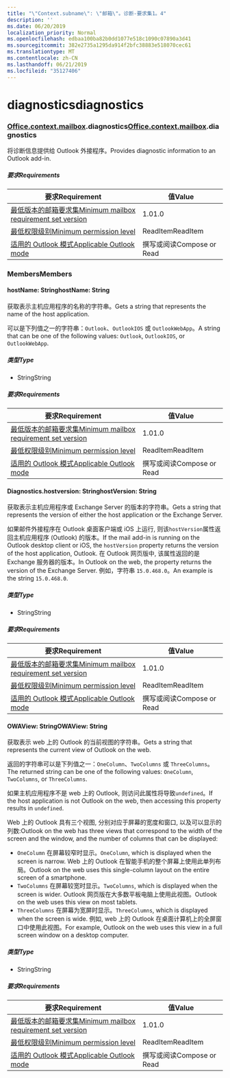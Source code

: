 ```yaml
---
title: "\"Context.subname\": \"邮箱\"。诊断-要求集1。4"
description: ''
ms.date: 06/20/2019
localization_priority: Normal
ms.openlocfilehash: edbaa100ba82b0dd1077e518c1090c07890a3d41
ms.sourcegitcommit: 382e2735a1295da914f2bfc38883e518070cec61
ms.translationtype: MT
ms.contentlocale: zh-CN
ms.lasthandoff: 06/21/2019
ms.locfileid: "35127406"
---
```

# <a name="diagnostics"></a><span data-ttu-id="eb815-102">diagnostics</span><span class="sxs-lookup"><span data-stu-id="eb815-102">diagnostics</span></span>

### <a name="officeofficemdcontextofficecontextmdmailboxofficecontextmailboxmddiagnostics"></a><span data-ttu-id="eb815-103">[Office](Office.md)[.context](Office.context.md)[.mailbox](Office.context.mailbox.md).diagnostics</span><span class="sxs-lookup"><span data-stu-id="eb815-103">[Office](Office.md)[.context](Office.context.md)[.mailbox](Office.context.mailbox.md).diagnostics</span></span>

<span data-ttu-id="eb815-104">将诊断信息提供给 Outlook 外接程序。</span><span class="sxs-lookup"><span data-stu-id="eb815-104">Provides diagnostic information to an Outlook add-in.</span></span>

##### <a name="requirements"></a><span data-ttu-id="eb815-105">要求</span><span class="sxs-lookup"><span data-stu-id="eb815-105">Requirements</span></span>

|<span data-ttu-id="eb815-106">要求</span><span class="sxs-lookup"><span data-stu-id="eb815-106">Requirement</span></span>| <span data-ttu-id="eb815-107">值</span><span class="sxs-lookup"><span data-stu-id="eb815-107">Value</span></span>|
|---|---|
|[<span data-ttu-id="eb815-108">最低版本的邮箱要求集</span><span class="sxs-lookup"><span data-stu-id="eb815-108">Minimum mailbox requirement set version</span></span>](/office/dev/add-ins/reference/requirement-sets/outlook-api-requirement-sets)| <span data-ttu-id="eb815-109">1.0</span><span class="sxs-lookup"><span data-stu-id="eb815-109">1.0</span></span>|
|[<span data-ttu-id="eb815-110">最低权限级别</span><span class="sxs-lookup"><span data-stu-id="eb815-110">Minimum permission level</span></span>](/outlook/add-ins/understanding-outlook-add-in-permissions)| <span data-ttu-id="eb815-111">ReadItem</span><span class="sxs-lookup"><span data-stu-id="eb815-111">ReadItem</span></span>|
|[<span data-ttu-id="eb815-112">适用的 Outlook 模式</span><span class="sxs-lookup"><span data-stu-id="eb815-112">Applicable Outlook mode</span></span>](/outlook/add-ins/#extension-points)| <span data-ttu-id="eb815-113">撰写或阅读</span><span class="sxs-lookup"><span data-stu-id="eb815-113">Compose or Read</span></span>|

### <a name="members"></a><span data-ttu-id="eb815-114">Members</span><span class="sxs-lookup"><span data-stu-id="eb815-114">Members</span></span>

#### <a name="hostname-string"></a><span data-ttu-id="eb815-115">hostName: String</span><span class="sxs-lookup"><span data-stu-id="eb815-115">hostName: String</span></span>

<span data-ttu-id="eb815-116">获取表示主机应用程序的名称的字符串。</span><span class="sxs-lookup"><span data-stu-id="eb815-116">Gets a string that represents the name of the host application.</span></span>

<span data-ttu-id="eb815-117">可以是下列值之一的字符串：`Outlook`、`OutlookIOS` 或 `OutlookWebApp`。</span><span class="sxs-lookup"><span data-stu-id="eb815-117">A string that can be one of the following values: `Outlook`, `OutlookIOS`, or `OutlookWebApp`.</span></span>

##### <a name="type"></a><span data-ttu-id="eb815-118">类型</span><span class="sxs-lookup"><span data-stu-id="eb815-118">Type</span></span>

*   <span data-ttu-id="eb815-119">String</span><span class="sxs-lookup"><span data-stu-id="eb815-119">String</span></span>

##### <a name="requirements"></a><span data-ttu-id="eb815-120">要求</span><span class="sxs-lookup"><span data-stu-id="eb815-120">Requirements</span></span>

|<span data-ttu-id="eb815-121">要求</span><span class="sxs-lookup"><span data-stu-id="eb815-121">Requirement</span></span>| <span data-ttu-id="eb815-122">值</span><span class="sxs-lookup"><span data-stu-id="eb815-122">Value</span></span>|
|---|---|
|[<span data-ttu-id="eb815-123">最低版本的邮箱要求集</span><span class="sxs-lookup"><span data-stu-id="eb815-123">Minimum mailbox requirement set version</span></span>](/office/dev/add-ins/reference/requirement-sets/outlook-api-requirement-sets)| <span data-ttu-id="eb815-124">1.0</span><span class="sxs-lookup"><span data-stu-id="eb815-124">1.0</span></span>|
|[<span data-ttu-id="eb815-125">最低权限级别</span><span class="sxs-lookup"><span data-stu-id="eb815-125">Minimum permission level</span></span>](/outlook/add-ins/understanding-outlook-add-in-permissions)| <span data-ttu-id="eb815-126">ReadItem</span><span class="sxs-lookup"><span data-stu-id="eb815-126">ReadItem</span></span>|
|[<span data-ttu-id="eb815-127">适用的 Outlook 模式</span><span class="sxs-lookup"><span data-stu-id="eb815-127">Applicable Outlook mode</span></span>](/outlook/add-ins/#extension-points)| <span data-ttu-id="eb815-128">撰写或阅读</span><span class="sxs-lookup"><span data-stu-id="eb815-128">Compose or Read</span></span>|

#### <a name="hostversion-string"></a><span data-ttu-id="eb815-129">Diagnostics.hostversion: String</span><span class="sxs-lookup"><span data-stu-id="eb815-129">hostVersion: String</span></span>

<span data-ttu-id="eb815-130">获取表示主机应用程序或 Exchange Server 的版本的字符串。</span><span class="sxs-lookup"><span data-stu-id="eb815-130">Gets a string that represents the version of either the host application or the Exchange Server.</span></span>

<span data-ttu-id="eb815-131">如果邮件外接程序在 Outlook 桌面客户端或 iOS 上运行, 则该`hostVersion`属性返回主机应用程序 (Outlook) 的版本。</span><span class="sxs-lookup"><span data-stu-id="eb815-131">If the mail add-in is running on the Outlook desktop client or iOS, the `hostVersion` property returns the version of the host application, Outlook.</span></span> <span data-ttu-id="eb815-132">在 Outlook 网页版中, 该属性返回的是 Exchange 服务器的版本。</span><span class="sxs-lookup"><span data-stu-id="eb815-132">In Outlook on the web, the property returns the version of the Exchange Server.</span></span> <span data-ttu-id="eb815-133">例如，字符串 `15.0.468.0`。</span><span class="sxs-lookup"><span data-stu-id="eb815-133">An example is the string `15.0.468.0`.</span></span>

##### <a name="type"></a><span data-ttu-id="eb815-134">类型</span><span class="sxs-lookup"><span data-stu-id="eb815-134">Type</span></span>

*   <span data-ttu-id="eb815-135">String</span><span class="sxs-lookup"><span data-stu-id="eb815-135">String</span></span>

##### <a name="requirements"></a><span data-ttu-id="eb815-136">要求</span><span class="sxs-lookup"><span data-stu-id="eb815-136">Requirements</span></span>

|<span data-ttu-id="eb815-137">要求</span><span class="sxs-lookup"><span data-stu-id="eb815-137">Requirement</span></span>| <span data-ttu-id="eb815-138">值</span><span class="sxs-lookup"><span data-stu-id="eb815-138">Value</span></span>|
|---|---|
|[<span data-ttu-id="eb815-139">最低版本的邮箱要求集</span><span class="sxs-lookup"><span data-stu-id="eb815-139">Minimum mailbox requirement set version</span></span>](/office/dev/add-ins/reference/requirement-sets/outlook-api-requirement-sets)| <span data-ttu-id="eb815-140">1.0</span><span class="sxs-lookup"><span data-stu-id="eb815-140">1.0</span></span>|
|[<span data-ttu-id="eb815-141">最低权限级别</span><span class="sxs-lookup"><span data-stu-id="eb815-141">Minimum permission level</span></span>](/outlook/add-ins/understanding-outlook-add-in-permissions)| <span data-ttu-id="eb815-142">ReadItem</span><span class="sxs-lookup"><span data-stu-id="eb815-142">ReadItem</span></span>|
|[<span data-ttu-id="eb815-143">适用的 Outlook 模式</span><span class="sxs-lookup"><span data-stu-id="eb815-143">Applicable Outlook mode</span></span>](/outlook/add-ins/#extension-points)| <span data-ttu-id="eb815-144">撰写或阅读</span><span class="sxs-lookup"><span data-stu-id="eb815-144">Compose or Read</span></span>|

#### <a name="owaview-string"></a><span data-ttu-id="eb815-145">OWAView: String</span><span class="sxs-lookup"><span data-stu-id="eb815-145">OWAView: String</span></span>

<span data-ttu-id="eb815-146">获取表示 web 上的 Outlook 的当前视图的字符串。</span><span class="sxs-lookup"><span data-stu-id="eb815-146">Gets a string that represents the current view of Outlook on the web.</span></span>

<span data-ttu-id="eb815-147">返回的字符串可以是下列值之一：`OneColumn`、`TwoColumns` 或 `ThreeColumns`。</span><span class="sxs-lookup"><span data-stu-id="eb815-147">The returned string can be one of the following values: `OneColumn`, `TwoColumns`, or `ThreeColumns`.</span></span>

<span data-ttu-id="eb815-148">如果主机应用程序不是 web 上的 Outlook, 则访问此属性将导致`undefined`。</span><span class="sxs-lookup"><span data-stu-id="eb815-148">If the host application is not Outlook on the web, then accessing this property results in `undefined`.</span></span>

<span data-ttu-id="eb815-149">Web 上的 Outlook 具有三个视图, 分别对应于屏幕的宽度和窗口, 以及可以显示的列数:</span><span class="sxs-lookup"><span data-stu-id="eb815-149">Outlook on the web has three views that correspond to the width of the screen and the window, and the number of columns that can be displayed:</span></span>

*   <span data-ttu-id="eb815-150">`OneColumn` 在屏幕较窄时显示。</span><span class="sxs-lookup"><span data-stu-id="eb815-150">`OneColumn`, which is displayed when the screen is narrow.</span></span> <span data-ttu-id="eb815-151">Web 上的 Outlook 在智能手机的整个屏幕上使用此单列布局。</span><span class="sxs-lookup"><span data-stu-id="eb815-151">Outlook on the web uses this single-column layout on the entire screen of a smartphone.</span></span>
*   <span data-ttu-id="eb815-152">`TwoColumns` 在屏幕较宽时显示。</span><span class="sxs-lookup"><span data-stu-id="eb815-152">`TwoColumns`, which is displayed when the screen is wider.</span></span> <span data-ttu-id="eb815-153">Outlook 网页版在大多数平板电脑上使用此视图。</span><span class="sxs-lookup"><span data-stu-id="eb815-153">Outlook on the web uses this view on most tablets.</span></span>
*   <span data-ttu-id="eb815-154">`ThreeColumns` 在屏幕为宽屏时显示。</span><span class="sxs-lookup"><span data-stu-id="eb815-154">`ThreeColumns`, which is displayed when the screen is wide.</span></span> <span data-ttu-id="eb815-155">例如, web 上的 Outlook 在桌面计算机上的全屏窗口中使用此视图。</span><span class="sxs-lookup"><span data-stu-id="eb815-155">For example, Outlook on the web uses this view in a full screen window on a desktop computer.</span></span>

##### <a name="type"></a><span data-ttu-id="eb815-156">类型</span><span class="sxs-lookup"><span data-stu-id="eb815-156">Type</span></span>

*   <span data-ttu-id="eb815-157">String</span><span class="sxs-lookup"><span data-stu-id="eb815-157">String</span></span>

##### <a name="requirements"></a><span data-ttu-id="eb815-158">要求</span><span class="sxs-lookup"><span data-stu-id="eb815-158">Requirements</span></span>

|<span data-ttu-id="eb815-159">要求</span><span class="sxs-lookup"><span data-stu-id="eb815-159">Requirement</span></span>| <span data-ttu-id="eb815-160">值</span><span class="sxs-lookup"><span data-stu-id="eb815-160">Value</span></span>|
|---|---|
|[<span data-ttu-id="eb815-161">最低版本的邮箱要求集</span><span class="sxs-lookup"><span data-stu-id="eb815-161">Minimum mailbox requirement set version</span></span>](/office/dev/add-ins/reference/requirement-sets/outlook-api-requirement-sets)| <span data-ttu-id="eb815-162">1.0</span><span class="sxs-lookup"><span data-stu-id="eb815-162">1.0</span></span>|
|[<span data-ttu-id="eb815-163">最低权限级别</span><span class="sxs-lookup"><span data-stu-id="eb815-163">Minimum permission level</span></span>](/outlook/add-ins/understanding-outlook-add-in-permissions)| <span data-ttu-id="eb815-164">ReadItem</span><span class="sxs-lookup"><span data-stu-id="eb815-164">ReadItem</span></span>|
|[<span data-ttu-id="eb815-165">适用的 Outlook 模式</span><span class="sxs-lookup"><span data-stu-id="eb815-165">Applicable Outlook mode</span></span>](/outlook/add-ins/#extension-points)| <span data-ttu-id="eb815-166">撰写或阅读</span><span class="sxs-lookup"><span data-stu-id="eb815-166">Compose or Read</span></span>|
